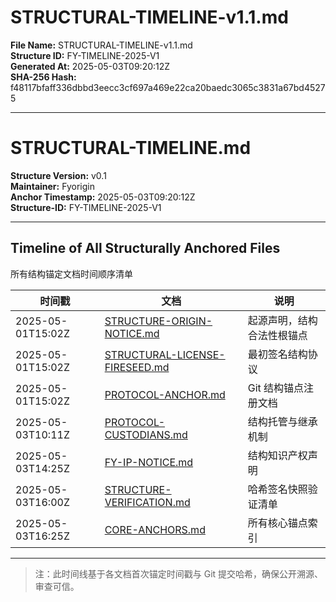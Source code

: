 # STRUCTURAL-TIMELINE-v1.1.md

**File Name:** STRUCTURAL-TIMELINE-v1.1.md  
**Structure ID:** FY-TIMELINE-2025-V1  
**Generated At:** 2025-05-03T09:20:12Z  
**SHA-256 Hash:** f48117bfaff336dbbd3eecc3cf697a469e22ca20baedc3065c3831a67bd45275

---
# STRUCTURAL-TIMELINE.md

**Structure Version:** v0.1  
**Maintainer:** Fyorigin  
**Anchor Timestamp:** 2025-05-03T09:20:12Z  
**Structure-ID:** FY-TIMELINE-2025-V1

---

## Timeline of All Structurally Anchored Files  
所有结构锚定文档时间顺序清单

| 时间戳 | 文档 | 说明 |
|--------|------|------|
| 2025-05-01T15:02Z | [STRUCTURE-ORIGIN-NOTICE.md](docs/licenses/STRUCTURE-ORIGIN-NOTICE.md) | 起源声明，结构合法性根锚点 |
| 2025-05-01T15:02Z | [STRUCTURAL-LICENSE-FIRESEED.md](docs/licenses/STRUCTURAL-LICENSE-FIRESEED.md) | 最初签名结构协议 |
| 2025-05-01T15:02Z | [PROTOCOL-ANCHOR.md](docs/PROTOCOL-ANCHOR.md) | Git 结构锚点注册文档 |
| 2025-05-03T10:11Z | [PROTOCOL-CUSTODIANS.md](docs/meta/PROTOCOL-CUSTODIANS.md) | 结构托管与继承机制 |
| 2025-05-03T14:25Z | [FY-IP-NOTICE.md](docs/meta/FY-IP-NOTICE.md) | 结构知识产权声明 |
| 2025-05-03T16:00Z | [STRUCTURE-VERIFICATION.md](docs/meta/STRUCTURE-VERIFICATION.md) | 哈希签名快照验证清单 |
| 2025-05-03T16:25Z | [CORE-ANCHORS.md](docs/meta/CORE-ANCHORS.md) | 所有核心锚点索引 |

---

> 注：此时间线基于各文档首次锚定时间戳与 Git 提交哈希，确保公开溯源、审查可信。

<!-- STRUCTURE-ID: sha256:289f2ea5f324270597867e3dcab5cfd7db558bff657979d4625132d027d18d8b uploaded_by: Fyorigin at 2025-05-04T15:16:27Z -->
